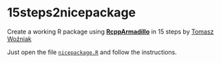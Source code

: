 # 15steps2nicepackage

Create a working R package using [**RcppArmadillo**](https://cran.r-project.org/package=RcppArmadillo) in 15 steps by [Tomasz Woźniak](https://github.com/donotdespair)

Just open the file [`nicepackage.R`](https://github.com/donotdespair/15steps2nicepackage/blob/master/nicepackage.R) and follow the instructions.